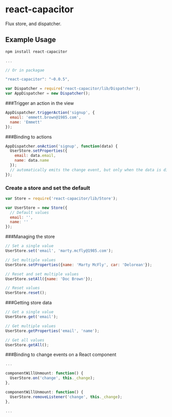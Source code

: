 # react-capacitor

Flux store, and dispatcher.

## Example Usage

```js
npm install react-capacitor

...

// Or in packagae

"react-capacitor": "~0.0.5",
```

```js
var Dispatcher = require('react-capacitor/lib/Dispatcher');
var AppDispatcher = new Dispatcher();
```

###Trigger an action in the view

```js
AppDispatcher.triggerAction('signup', {
  email: 'emmett.brown@1985.com',
  name: 'Emmett'
});
```

###Binding to actions

```js
AppDispatcher.onAction('signup', function(data) {
  UserStore.setProperties({
    email: data.email,
    name: data.name
  });
  // automatically emits the change event, but only when the data is different
});
```

### Create a store and set the default

```js
var Store = require('react-capacitor/lib/Store');

var UserStore = new Store({
  // Default values
  email: '',
  name: ''
});
```

###Managing the store

```js
// Set a single value
UserStore.set('email', 'marty.mcfly@1985.com');

// Set multiple values
UserStore.setProperties({name: 'Marty McFly', car: 'Delorean'});

// Reset and set multiple values
UserStore.setAll({name: 'Doc Brown'});

// Reset values
UserStore.reset();
```

###Getting store data

```js
// Get a single value
UserStore.get('email');

// Get multiple values
UserStore.getProperties('email', 'name');

// Get all values
UserStore.getAll();
```

###Binding to change events on a React component

```js
...

componentWillUnmount: function() {
  UserStore.on('change', this._change);
},

componentWillUnmount: function() {
  UserStore.removeListener('change', this._change);
},

...
```

